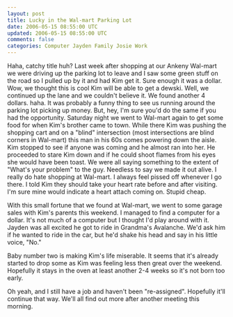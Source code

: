 ```yaml
---           
layout: post
title: Lucky in the Wal-mart Parking Lot
date: 2006-05-15 08:55:00 UTC
updated: 2006-05-15 08:55:00 UTC
comments: false
categories: Computer Jayden Family Josie Work
---
```

Haha, catchy title huh? Last week after shopping at our Ankeny Wal-mart we were driving up the parking lot to leave and I saw some green stuff on the road so I pulled up by it and had Kim get it. Sure enough it was a dollar. Wow, we thought this is cool Kim will be able to get a dewski. Well, we continued up the lane and we couldn't believe it. We found another 4 dollars. haha. It was probably a funny thing to see us running around the parking lot picking up money. But, hey, I'm sure you'd do the same if you had the opportunity. Saturday night we went to Wal-mart again to get some food for when Kim's brother came to town. While there Kim was pushing the shopping cart and on a "blind" intersection (most intersections are blind corners in Wal-mart) this man in his 60s comes powering down the aisle. Kim stopped to see if anyone was coming and he almost ran into her. He proceeded to stare Kim down and if he could shoot flames from his eyes she would have been toast. We were all saying something to the extent of "What's your problem" to the guy. Needless to say we made it out alive. I really do hate shopping at Wal-mart. I always feel pissed off whenever I go there. I told Kim they should take your heart rate before and after visiting. I'm sure mine would indicate a heart attach coming on. Stupid cheap.

With this small fortune that we found at Wal-mart, we went to some garage sales with Kim's parents this weekend. I managed to find a computer for a dollar. It's not much of a computer but I thought I'd play around with it. Jayden was all excited he got to ride in Grandma's Avalanche. We'd ask him if he wanted to ride in the car, but he'd shake his head and say in his little voice, "No." 

Baby number two is making Kim's life miserable. It seems that it's already started to drop some as Kim was feeling less then great over the weekend. Hopefully it stays in the oven at least another 2-4 weeks so it's not born too early.

Oh yeah, and I still have a job and haven't been "re-assigned". Hopefully it'll continue that way. We'll all find out more after another meeting this morning.
